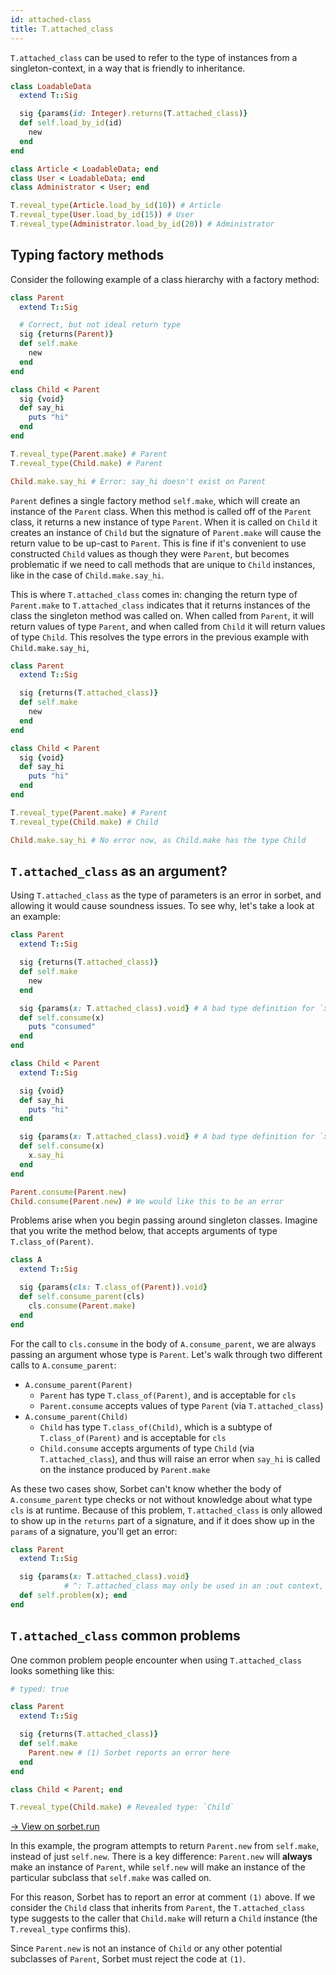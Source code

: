 ```yaml
---
id: attached-class
title: T.attached_class
---
```


`T.attached_class` can be used to refer to the type of instances from a
singleton-context, in a way that is friendly to inheritance.

```ruby
class LoadableData
  extend T::Sig

  sig {params(id: Integer).returns(T.attached_class)}
  def self.load_by_id(id)
    new
  end
end

class Article < LoadableData; end
class User < LoadableData; end
class Administrator < User; end

T.reveal_type(Article.load_by_id(10)) # Article
T.reveal_type(User.load_by_id(15)) # User
T.reveal_type(Administrator.load_by_id(20)) # Administrator
```

## Typing factory methods

Consider the following example of a class hierarchy with a factory method:

```ruby
class Parent
  extend T::Sig

  # Correct, but not ideal return type
  sig {returns(Parent)}
  def self.make
    new
  end
end

class Child < Parent
  sig {void}
  def say_hi
    puts "hi"
  end
end

T.reveal_type(Parent.make) # Parent
T.reveal_type(Child.make) # Parent

Child.make.say_hi # Error: say_hi doesn't exist on Parent
```

`Parent` defines a single factory method `self.make`, which will create an
instance of the `Parent` class. When this method is called off of the `Parent`
class, it returns a new instance of type `Parent`. When it is called on `Child`
it creates an instance of `Child` but the signature of `Parent.make` will cause
the return value to be up-cast to `Parent`. This is fine if it's convenient to
use constructed `Child` values as though they were `Parent`, but becomes
problematic if we need to call methods that are unique to `Child` instances,
like in the case of `Child.make.say_hi`.

This is where `T.attached_class` comes in: changing the return type of
`Parent.make` to `T.attached_class` indicates that it returns instances of the
class the singleton method was called on. When called from `Parent`, it will
return values of type `Parent`, and when called from `Child` it will return
values of type `Child`. This resolves the type errors in the previous example
with `Child.make.say_hi`,

```ruby
class Parent
  extend T::Sig

  sig {returns(T.attached_class)}
  def self.make
    new
  end
end

class Child < Parent
  sig {void}
  def say_hi
    puts "hi"
  end
end

T.reveal_type(Parent.make) # Parent
T.reveal_type(Child.make) # Child

Child.make.say_hi # No error now, as Child.make has the type Child
```

## `T.attached_class` as an argument?

Using `T.attached_class` as the type of parameters is an error in sorbet, and
allowing it would cause soundness issues. To see why, let's take a look at an
example:

```ruby
class Parent
  extend T::Sig

  sig {returns(T.attached_class)}
  def self.make
    new
  end

  sig {params(x: T.attached_class).void} # A bad type definition for `x`
  def self.consume(x)
    puts "consumed"
  end
end

class Child < Parent
  extend T::Sig

  sig {void}
  def say_hi
    puts "hi"
  end

  sig {params(x: T.attached_class).void} # A bad type definition for `x`
  def self.consume(x)
    x.say_hi
  end
end

Parent.consume(Parent.new)
Child.consume(Parent.new) # We would like this to be an error
```

Problems arise when you begin passing around singleton classes. Imagine that you
write the method below, that accepts arguments of type `T.class_of(Parent)`.

```ruby
class A
  extend T::Sig

  sig {params(cls: T.class_of(Parent)).void}
  def self.consume_parent(cls)
    cls.consume(Parent.make)
  end
end
```

For the call to `cls.consume` in the body of `A.consume_parent`, we are always
passing an argument whose type is `Parent`. Let's walk through two different
calls to `A.consume_parent`:

- `A.consume_parent(Parent)`
  - `Parent` has type `T.class_of(Parent)`, and is acceptable for `cls`
  - `Parent.consume` accepts values of type `Parent` (via `T.attached_class`)
- `A.consume_parent(Child)`
  - `Child` has type `T.class_of(Child)`, which is a subtype of
    `T.class_of(Parent)` and is acceptable for `cls`
  - `Child.consume` accepts arguments of type `Child` (via `T.attached_class`),
    and thus will raise an error when `say_hi` is called on the instance
    produced by `Parent.make`

As these two cases show, Sorbet can't know whether the body of
`A.consume_parent` type checks or not without knowledge about what type `cls` is
at runtime. Because of this problem, `T.attached_class` is only allowed to show
up in the `returns` part of a signature, and if it does show up in the `params`
of a signature, you'll get an error:

```ruby
class Parent
  extend T::Sig

  sig {params(x: T.attached_class).void}
            # ^: T.attached_class may only be used in an :out context, like returns
  def self.problem(x); end
end
```

## `T.attached_class` common problems

One common problem people encounter when using `T.attached_class` looks
something like this:

```ruby
# typed: true

class Parent
  extend T::Sig

  sig {returns(T.attached_class)}
  def self.make
    Parent.new # (1) Sorbet reports an error here
  end
end

class Child < Parent; end

T.reveal_type(Child.make) # Revealed type: `Child`
```

[→ View on sorbet.run](https://sorbet.run/#%23%20typed%3A%20true%0A%0Aclass%20Parent%0A%20%20extend%20T%3A%3ASig%0A%0A%20%20sig%20%7Breturns%28T.attached_class%29%7D%0A%20%20def%20self.make%0A%20%20%20%20Parent.new%0A%20%20end%0Aend%0A%0Aclass%20Child%20%3C%20Parent%3B%20end%0A%0AT.reveal_type%28Child.make%29%20%23%20reveals%20Child)

In this example, the program attempts to return `Parent.new` from `self.make`,
instead of just `self.new`. There is a key difference: `Parent.new` will
**always** make an instance of `Parent`, while `self.new` will make an instance
of the particular subclass that `self.make` was called on.

For this reason, Sorbet has to report an error at comment `(1)` above. If we
consider the `Child` class that inherits from `Parent`, the `T.attached_class`
type suggests to the caller that `Child.make` will return a `Child` instance
(the `T.reveal_type` confirms this).

Since `Parent.new` is not an instance of `Child` or any other potential
subclasses of `Parent`, Sorbet must reject the code at `(1)`.
